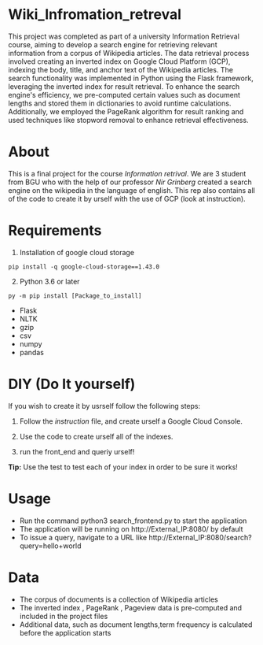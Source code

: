 # Wiki_Infromation_retreval

This project was completed as part of a university Information Retrieval course, aiming to develop a search engine for retrieving relevant information from a corpus of Wikipedia articles. The data retrieval process involved creating an inverted index on Google Cloud Platform (GCP), indexing the body, title, and anchor text of the Wikipedia articles. The search functionality was implemented in Python using the Flask framework, leveraging the inverted index for result retrieval. To enhance the search engine's efficiency, we pre-computed certain values such as document lengths and stored them in dictionaries to avoid runtime calculations. Additionally, we employed the PageRank algorithm for result ranking and used techniques like stopword removal to enhance retrieval effectiveness.

# About
This is a final project for the course *Information retrival*.
We are 3 student from BGU who with the help of our professor *Nir Grinberg* created a search engine on the wikipedia in the language of english.
This rep also contains all of the code to create it by urself with the use of GCP (look at instruction).

# Requirements
1. Installation of google cloud storage
```basch
pip install -q google-cloud-storage==1.43.0
```  
2. Python 3.6 or later
 ```basch
py -m pip install [Package_to_install]
```
* Flask
* NLTK
* gzip
* csv
* numpy
* pandas

# DIY (Do It yourself)
If you wish to create it by usrself follow the following steps:

1. Follow the *instruction* file, and create urself a Google Cloud Console.
   
2. Use the code to create urself all of the indexes.
   
3.  run the front_end and queriy urself!

**Tip:** Use the test to test each of your index in order to be sure it works!

# Usage
* Run the command python3 search_frontend.py to start the application
* The application will be running on http://External_IP:8080/ by default
* To issue a query, navigate to a URL like http://External_IP:8080/search?query=hello+world

# Data
* The corpus of documents is a collection of Wikipedia articles
* The inverted index , PageRank , Pageview data is pre-computed and included in the project files
* Additional data, such as document lengths,term frequency  is calculated before the application starts

